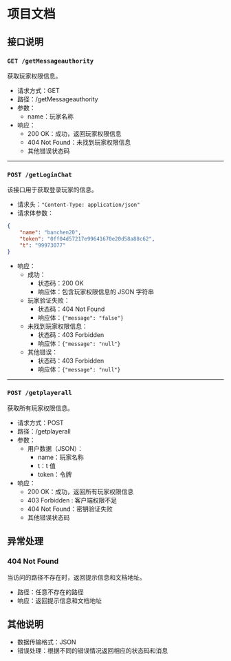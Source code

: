# 项目文档

## 接口说明

### `GET /getMessageauthority`

获取玩家权限信息。

- 请求方式：GET
- 路径：/getMessageauthority
- 参数：
  - name：玩家名称
- 响应：
  - 200 OK：成功，返回玩家权限信息
  - 404 Not Found：未找到玩家权限信息
  - 其他错误状态码
---
### `POST /getLoginChat`

该接口用于获取登录玩家的信息。
- 请求头：`"Content-Type: application/json"`
- 请求体参数：
```json
{
    "name": "banchen20",
    "token": "0ff04d57217e99641670e20d58a88c62",
    "t": "99973077"
}
```
- 响应：
  - 成功：
    - 状态码：200 OK
    - 响应体：包含玩家权限信息的 JSON 字符串
  - 玩家验证失败：
    - 状态码：404 Not Found
    - 响应体：`{"message": "false"}`
  - 未找到玩家权限信息：
    - 状态码：403 Forbidden
    - 响应体：`{"message": "null"}`
  - 其他错误：
    - 状态码：403 Forbidden
    - 响应体：`{"message": "null"}`
---
### `POST /getplayerall`

获取所有玩家权限信息。

- 请求方式：POST
- 路径：/getplayerall
- 参数：
  - 用户数据（JSON）：
    - name：玩家名称
    - t：t 值
    - token：令牌
- 响应：
  - 200 OK：成功，返回所有玩家权限信息
  - 403 Forbidden : 客户端权限不足
  - 404 Not Found：密钥验证失败
  - 其他错误状态码

## 异常处理

### 404 Not Found

当访问的路径不存在时，返回提示信息和文档地址。

- 路径：任意不存在的路径
- 响应：返回提示信息和文档地址

## 其他说明

- 数据传输格式：JSON
- 错误处理：根据不同的错误情况返回相应的状态码和消息


